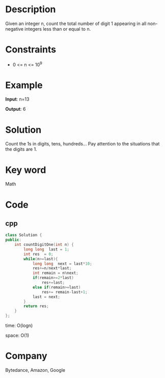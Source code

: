 # Description
Given an integer n, count the total number of digit 1 appearing in all non-negative integers less than or equal to n.

# Constraints
* 0 <= n <= 10<sup>9</sup>

# Example
**Input**: n=13


**Output**: 6


# Solution
Count the 1s in digits, tens, hundreds... Pay attention to the situations that the digits are 1. 

# Key word
Math

# Code

## cpp
```cpp
class Solution {
public:
    int countDigitOne(int n) {
        long long  last = 1;
        int res  = 0;
        while(n>=last){
            long long  next = last*10;
            res+=n/next*last;
            int remain = n%next;
            if(remain>=2*last)
                res+=last;
            else if(remain>=last)
                res+= remain-last+1;
            last = next;
        }
        return res;
    }
};

```
time: O(logn)


space: O(1)

# Company
Bytedance, Amazon, Google
